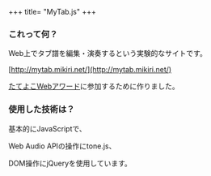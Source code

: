 +++
title= "MyTab.js"
+++

### これって何？

Web上でタブ譜を編集・演奏するという実験的なサイトです。

[http://mytab.mikiri.net/](http://mytab.mikiri.net/)

[たてよこWebアワード](http://tategaki.github.io/awards/)に参加するために作りました。

### 使用した技術は？

基本的にJavaScriptで、

Web Audio APIの操作にtone.js、

DOM操作にjQueryを使用しています。
